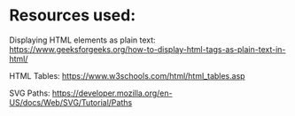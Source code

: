 # Resources used:
Displaying HTML elements as plain text: https://www.geeksforgeeks.org/how-to-display-html-tags-as-plain-text-in-html/

HTML Tables: https://www.w3schools.com/html/html_tables.asp

SVG Paths: https://developer.mozilla.org/en-US/docs/Web/SVG/Tutorial/Paths